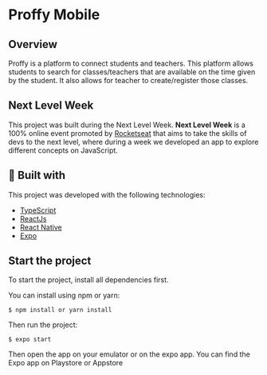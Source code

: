 # Proffy Mobile

## Overview

Proffy is a platform to connect students and teachers. This platform allows students to search for classes/teachers that are available on the time given by the student. It also allows for teacher to create/register those classes.

## Next Level Week

This project was built during the Next Level Week. **Next Level Week** is a 100% online event promoted by [Rocketseat](https://rocketseat.com.br/) that aims to take the skills of devs to the next level, where during a week we developed an app to explore different concepts on JavaScript.

## :rocket: Built with

This project was developed with the following technologies:

- [TypeScript](https://www.typescriptlang.org/)
- [ReactJs](https://reactjs.org/)
- [React Native](https://reactnative.dev/)
- [Expo](https://expo.io/)

## Start the project

To start the project, install all dependencies first.

You can install using npm or yarn:

`$ npm install or yarn install`

Then run the project:

`$ expo start`

Then open the app on your emulator or on the expo app. You can find the Expo app on Playstore or Appstore
